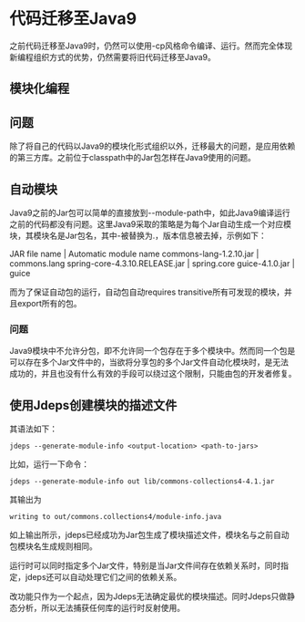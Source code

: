 # 代码迁移至Java9
之前代码迁移至Java9时，仍然可以使用-cp风格命令编译、运行。然而完全体现新编程组织方式的优势，仍然需要将旧代码迁移至Java9。

## 模块化编程

## 问题
除了将自己的代码以Java9的模块化形式组织以外，迁移最大的问题，是应用依赖的第三方库。之前位于classpath中的Jar包怎样在Java9使用的问题。

## 自动模块
Java9之前的Jar包可以简单的直接放到--module-path中，如此Java9编译运行之前的代码都没有问题。这里Java9采取的策略是为每个Jar自动生成一个对应模块，其模块名是Jar包名，其中-被替换为.，版本信息被去掉，示例如下：

JAR file name | Automatic module name
commons-lang-1.2.10.jar | commons.lang
spring-core-4.3.10.RELEASE.jar | spring.core
guice-4.1.0.jar | guice

而为了保证自动包的运行，自动包自动requires transitive所有可发现的模块，并且export所有的包。

### 问题
Java9模块中不允许分包，即不允许同一个包存在于多个模块中。然而同一个包是可以存在多个Jar文件中的，当欲将分享包的多个Jar文件自动化模块时，是无法成功的，并且也没有什么有效的手段可以绕过这个限制，只能由包的开发者修复。

## 使用Jdeps创建模块的描述文件
其语法如下：
```
jdeps --generate-module-info <output-location> <path-to-jars>
```
比如，运行一下命令：
```
jdeps --generate-module-info out lib/commons-collections4-4.1.jar
```
其输出为
```
writing to out/commons.collections4/module-info.java
```
如上输出所示，jdeps已经成功为Jar包生成了模块描述文件，模块名与之前自动包模块名生成规则相同。

运行时可以同时指定多个Jar文件，特别是当Jar文件间存在依赖关系时，同时指定，jdeps还可以自动处理它们之间的依赖关系。

改功能只作为一个起点，因为Jdeps无法确定最优的模块描述。同时Jdeps只做静态分析，所以无法捕获任何库的运行时反射使用。
